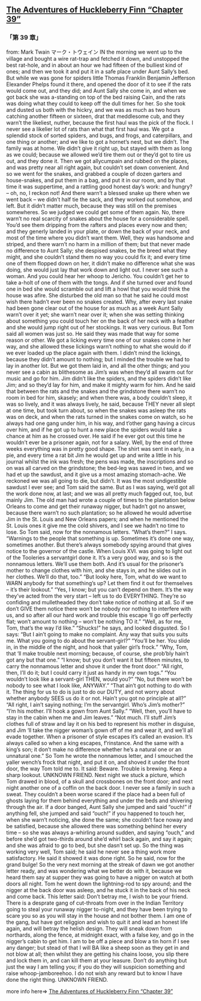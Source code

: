 ## [The Adventures of Huckleberry Finn “Chapter 39”](https://www.beanreading.com/ja/article/805?source=github )  
###  「第 39 章」 
  from:  Mark Twain マーク・トウェイン 
IN the morning we went up to the village and bought a wire rat-trap and fetched it down, and unstopped the best rat-hole, and in about an hour we had fifteen of the bulliest kind of ones; and then we took it and put it in a safe place under Aunt Sally’s bed. But while we was gone for spiders little Thomas Franklin Benjamin Jefferson Elexander Phelps found it there, and opened the door of it to see if the rats would come out, and they did; and Aunt Sally she come in, and when we got back she was a-standing on top of the bed raising Cain, and the rats was doing what they could to keep off the dull times for her. So she took and dusted us both with the hickry, and we was as much as two hours catching another fifteen or sixteen, drat that meddlesome cub, and they warn’t the likeliest, nuther, because the first haul was the pick of the flock. I never see a likelier lot of rats than what that first haul was.
We got a splendid stock of sorted spiders, and bugs, and frogs, and caterpillars, and one thing or another; and we like to got a hornet’s nest, but we didn’t. The family was at home. We didn’t give it right up, but stayed with them as long as we could; because we allowed we’d tire them out or they’d got to tire us out, and they done it. Then we got allycumpain and rubbed on the places, and was pretty near all right again, but couldn’t set down convenient. And so we went for the snakes, and grabbed a couple of dozen garters and house-snakes, and put them in a bag, and put it in our room, and by that time it was suppertime, and a rattling good honest day’s work: and hungry? – oh, no, I reckon not! And there warn’t a blessed snake up there when we went back – we didn’t half tie the sack, and they worked out somehow, and left. But it didn’t matter much, because they was still on the premises somewheres. So we judged we could get some of them again. No, there warn’t no real scarcity of snakes about the house for a considerable spell. You’d see them dripping from the rafters and places every now and then; and they generly landed in your plate, or down the back of your neck, and most of the time where you didn’t want them. Well, they was handsome and striped, and there warn’t no harm in a million of them; but that never made no difference to Aunt Sally; she despised snakes, be the breed what they might, and she couldn’t stand them no way you could fix it; and every time one of them flopped down on her, it didn’t make no difference what she was doing, she would just lay that work down and light out. I never see such a woman. And you could hear her whoop to Jericho. You couldn’t get her to take a-holt of one of them with the tongs. And if she turned over and found one in bed she would scramble out and lift a howl that you would think the house was afire. She disturbed the old man so that he said he could most wish there hadn’t ever been no snakes created. Why, after every last snake had been gone clear out of the house for as much as a week Aunt Sally warn’t over it yet; she warn’t near over it; when she was setting thinking about something you could touch her on the back of her neck with a feather and she would jump right out of her stockings. It was very curious. But Tom said all women was just so. He said they was made that way for some reason or other.
We got a licking every time one of our snakes come in her way, and she allowed these lickings warn’t nothing to what she would do if we ever loaded up the place again with them. I didn’t mind the lickings, because they didn’t amount to nothing; but I minded the trouble we had to lay in another lot. But we got them laid in, and all the other things; and you never see a cabin as blithesome as Jim’s was when they’d all swarm out for music and go for him. Jim didn’t like the spiders, and the spiders didn’t like Jim; and so they’d lay for him, and make it mighty warm for him. And he said that between the rats and the snakes and the grindstone there warn’t no room in bed for him, skasely; and when there was, a body couldn’t sleep, it was so lively, and it was always lively, he said, because THEY never all slept at one time, but took turn about, so when the snakes was asleep the rats was on deck, and when the rats turned in the snakes come on watch, so he always had one gang under him, in his way, and t’other gang having a circus over him, and if he got up to hunt a new place the spiders would take a chance at him as he crossed over. He said if he ever got out this time he wouldn’t ever be a prisoner again, not for a salary.
Well, by the end of three weeks everything was in pretty good shape. The shirt was sent in early, in a pie, and every time a rat bit Jim he would get up and write a little in his journal whilst the ink was fresh; the pens was made, the inscriptions and so on was all carved on the grindstone; the bed-leg was sawed in two, and we had et up the sawdust, and it give us a most amazing stomach-ache. We reckoned we was all going to die, but didn’t. It was the most undigestible sawdust I ever see; and Tom said the same. But as I was saying, we’d got all the work done now, at last; and we was all pretty much fagged out, too, but mainly Jim. The old man had wrote a couple of times to the plantation below Orleans to come and get their runaway nigger, but hadn’t got no answer, because there warn’t no such plantation; so he allowed he would advertise Jim in the St. Louis and New Orleans papers; and when he mentioned the St. Louis ones it give me the cold shivers, and I see we hadn’t no time to lose. So Tom said, now for the nonnamous letters.
“What’s them?” I says.
“Warnings to the people that something is up. Sometimes it’s done one way, sometimes another. But there’s always somebody spying around that gives notice to the governor of the castle. When Louis XVI. was going to light out of the Tooleries a servantgirl done it. It’s a very good way, and so is the nonnamous letters. We’ll use them both. And it’s usual for the prisoner’s mother to change clothes with him, and she stays in, and he slides out in her clothes. We’ll do that, too.”
“But looky here, Tom, what do we want to WARN anybody for that something’s up? Let them find it out for themselves – it’s their lookout.”
“Yes, I know; but you can’t depend on them. It’s the way they’ve acted from the very start – left us to do EVERYTHING. They’re so confiding and mulletheaded they don’t take notice of nothing at all. So if we don’t GIVE them notice there won’t be nobody nor nothing to interfere with us, and so after all our hard work and trouble this escape ‘ll go off perfectly flat; won’t amount to nothing – won’t be nothing TO it.”
“Well, as for me, Tom, that’s the way I’d like.”
“Shucks!” he says, and looked disgusted. So I says:
“But I ain’t going to make no complaint. Any way that suits you suits me. What you going to do about the servant-girl?”
“You’ll be her. You slide in, in the middle of the night, and hook that yaller girl’s frock.”
“Why, Tom, that ‘ll make trouble next morning; because, of course, she prob’bly hain’t got any but that one.”
“I know; but you don’t want it but fifteen minutes, to carry the nonnamous letter and shove it under the front door.”
“All right, then, I’ll do it; but I could carry it just as handy in my own togs.”
“You wouldn’t look like a servant-girl THEN, would you?”
“No, but there won’t be nobody to see what I look like, ANYWAY.”
“That ain’t got nothing to do with it. The thing for us to do is just to do our DUTY, and not worry about whether anybody SEES us do it or not. Hain’t you got no principle at all?”
“All right, I ain’t saying nothing; I’m the servantgirl. Who’s Jim’s mother?”
“I’m his mother. I’ll hook a gown from Aunt Sally.”
“Well, then, you’ll have to stay in the cabin when me and Jim leaves.”
“Not much. I’ll stuff Jim’s clothes full of straw and lay it on his bed to represent his mother in disguise, and Jim ‘ll take the nigger woman’s gown off of me and wear it, and we’ll all evade together. When a prisoner of style escapes it’s called an evasion. It’s always called so when a king escapes, f’rinstance. And the same with a king’s son; it don’t make no difference whether he’s a natural one or an unnatural one.”
So Tom he wrote the nonnamous letter, and I smouched the yaller wench’s frock that night, and put it on, and shoved it under the front door, the way Tom told me to. It said:
Beware. Trouble is brewing. Keep a sharp lookout. UNKNOWN FRIEND.
Next night we stuck a picture, which Tom drawed in blood, of a skull and crossbones on the front door; and next night another one of a coffin on the back door. I never see a family in such a sweat. They couldn’t a been worse scared if the place had a been full of ghosts laying for them behind everything and under the beds and shivering through the air. If a door banged, Aunt Sally she jumped and said “ouch!” if anything fell, she jumped and said “ouch!” if you happened to touch her, when she warn’t noticing, she done the same; she couldn’t face noway and be satisfied, because she allowed there was something behind her every time – so she was always a-whirling around sudden, and saying “ouch,” and before she’d got two-thirds around she’d whirl back again, and say it again; and she was afraid to go to bed, but she dasn’t set up. So the thing was working very well, Tom said; he said he never see a thing work more satisfactory. He said it showed it was done right.
So he said, now for the grand bulge! So the very next morning at the streak of dawn we got another letter ready, and was wondering what we better do with it, because we heard them say at supper they was going to have a nigger on watch at both doors all night. Tom he went down the lightning-rod to spy around; and the nigger at the back door was asleep, and he stuck it in the back of his neck and come back. This letter said:
Don’t betray me, I wish to be your friend. There is a desprate gang of cut-throats from over in the Indian Territory going to steal your runaway nigger to-night, and they have been trying to scare you so as you will stay in the house and not bother them. I am one of the gang, but have got religgion and wish to quit it and lead an honest life again, and will betray the helish design. They will sneak down from northards, along the fence, at midnight exact, with a false key, and go in the nigger’s cabin to get him. I am to be off a piece and blow a tin horn if I see any danger; but stead of that I will BA like a sheep soon as they get in and not blow at all; then whilst they are getting his chains loose, you slip there and lock them in, and can kill them at your leasure. Don’t do anything but just the way I am telling you; if you do they will suspicion something and raise whoop-jamboreehoo. I do not wish any reward but to know I have done the right thing. UNKNOWN FRIEND.


more info here=>   [The Adventures of Huckleberry Finn “Chapter 39”](https://www.beanreading.com/ja/article/805?source=github ) 
